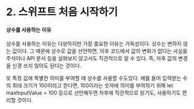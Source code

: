 # 2. 스위프트 처음 시작하기

#### 상수를 사용하는 이유

상수를 사용하는 이유는 다양하지만 가장 중요한 이유는 가독성이다. 상수는 변하지 않는 값이다. 그 때문에 상수로 값을 선언하면, 이후 코드에서 값의 변화가 없다는 사실을 주석이나 API 문서 등을 살펴보지 않고서도 직관적으로 알 수 있다. 즉, 차후 값의 변경을 신경 쓰지 않아도 된다는 것이다. 

또 특정 값에 특별한 의미를 부여할 때 상수를 사용할 수도있다. 예를 들어 입력받는 수의 최대 크기가 100이라고 한다면, 100이라는 숫자에 의미를 부여하기 위해 let maxInputValue = 100 등으로 선언해두면 차후에 직관적으로 읽기도, 사용하기도 편리할 것이다.